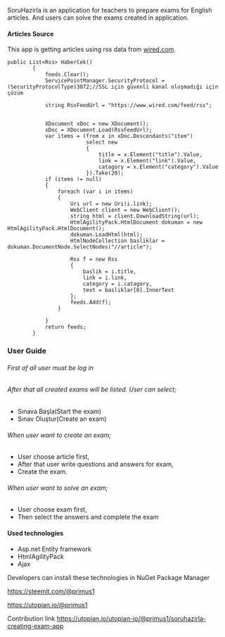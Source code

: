 
SoruHazirla is an application for teachers to prepare exams for English articles. 
And users can solve the exams created in application.

#### Articles Source

This app is getting articles using rss data from [wired.com](wired.com). 

```
public List<Rss> HaberCek()
        {
            feeds.Clear();
            ServicePointManager.SecurityProtocol = (SecurityProtocolType)3072;//SSL için güvenli kanal oluşmadığı için çözüm

            string RssFeedUrl = "https://www.wired.com/feed/rss";
            

            XDocument xDoc = new XDocument();
            xDoc = XDocument.Load(RssFeedUrl);
            var items = (from x in xDoc.Descendants("item")
                         select new
                         {
                             title = x.Element("title").Value,
                             link = x.Element("link").Value,
                             catagory = x.Element("category").Value
                         }).Take(20);
            if (items != null)
            {
                foreach (var i in items)
                {
                    Uri url = new Uri(i.link);
                    WebClient client = new WebClient();
                    string html = client.DownloadString(url);
                    HtmlAgilityPack.HtmlDocument dokuman = new HtmlAgilityPack.HtmlDocument();
                    dokuman.LoadHtml(html);
                    HtmlNodeCollection basliklar = dokuman.DocumentNode.SelectNodes("//article");

                    Rss f = new Rss
                    {
                        baslik = i.title,
                        link = i.link,
                        category = i.catagory,
                        text = basliklar[0].InnerText
                    };
                    feeds.Add(f);
                }

            }
            return feeds;
        }
```

### User Guide

###### First of all user must be log in

###### After that all created exams will be listed. User can select;
* Sınava Başla(Start the exam)
* Sınav Oluştur(Create an exam)

###### When user want to create an exam;
  * User choose article first,
  * After that user write questions and answers for exam,
  * Create the exam.

###### When user want to solve an exam;
 * User choose exam first,
 * Then select the answers and complete the exam


#### Used technologies
- Asp.net Entity framework
- HtmlAgilityPack
- Ajax

Developers can install these technologies in NuGet Package Manager



https://steemit.com/@primus1

https://utopian.io/@primus1

Contribution link https://utopian.io/utopian-io/@primus1/soruhazirla-creating-exam-app
